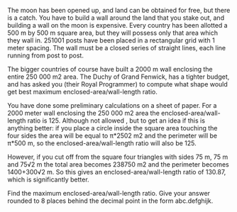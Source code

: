 

The moon has been opened up, and land can be obtained for free, but there is a catch. You have to build a wall around the land that you stake out, and building a wall on the moon is expensive. Every country has been allotted a 500 m by 500 m square area, but they will possess only that area which they wall in. 251001 posts have been placed in a rectangular grid with 1 meter spacing. The wall must be a closed series of straight lines, each line running from post to post.


The bigger countries of course have built a 2000 m wall enclosing the entire 250 000 m2 area. The Duchy of Grand Fenwick, has a tighter budget, and has asked you (their Royal Programmer) to compute what shape would get best maximum enclosed-area/wall-length ratio.


You have done some preliminary calculations on a sheet of paper.
For a 2000 meter wall enclosing the 250 000 m2 area the
enclosed-area/wall-length ratio is 125.
Although not allowed , but to get an idea if this is anything better:  if you place a circle inside the square area touching the four sides the area will be equal to &#960;*2502 m2 and the perimeter will be &#960;*500 m, so the enclosed-area/wall-length ratio will also be 125.


However, if you cut off from the square four triangles with sides 75 m, 75 m and 75&#8730;2 m the total area becomes 238750 m2 and the perimeter becomes 1400+300&#8730;2 m. So this gives an enclosed-area/wall-length ratio of 130.87, which is significantly better.



Find the maximum enclosed-area/wall-length ratio.
Give your answer rounded to 8 places behind the decimal point in the form abc.defghijk.

